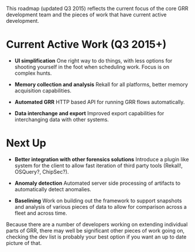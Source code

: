 This roadmap (updated Q3 2015) reflects the current focus of the core
GRR development team and the pieces of work that have current active
development.

# Current Active Work (Q3 2015+)

  - **UI simplification** One right way to do things, with less options
    for shooting yourself in the foot when scheduling work. Focus is on
    complex hunts.

  - **Memory collection and analysis** Rekall for all platforms, better
    memory acquisition capabilities.

  - **Automated GRR** HTTP based API for running GRR flows
    automatically.

  - **Data interchange and export** Improved export capabilities for
    interchanging data with other systems.

# Next Up

  - **Better integration with other forensics solutions** Introduce a
    plugin like system for the client to allow fast iteration of third
    party tools (Rekall\!, OSQuery?, ChipSec?).

  - **Anomaly detection** Automated server side processing of artifacts
    to automatically detect anomalies.

  - **Baselining** Work on building out the framework to support
    snapshots and analysis of various pieces of data to allow for
    comparison across a fleet and across time.

Because there are a number of developers working on extending individual
parts of GRR, there may well be significant other pieces of work going
on, checking the dev list is probably your best option if you want an up
to date picture of that.

